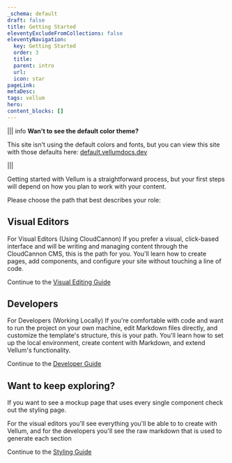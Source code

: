```yaml
---
_schema: default
draft: false
title: Getting Started
eleventyExcludeFromCollections: false
eleventyNavigation:
  key: Getting Started 
  order: 3
  title:
  parent: intro
  url:
  icon: star
pageLink:
metaDesc: 
tags: vellum
hero:
content_blocks: []
---
```


||| info
**Wan't to see the default color theme?**

This site isn't using the default colors and fonts, but you can view this site with those defaults here: [default.vellumdocs.dev](https://default.vellumdocs.dev/getting-started/)

|||

Getting started with Vellum is a straightforward process, but your first steps will depend on how you plan to work with your content.

Please choose the path that best describes your role:

## Visual Editors
For Visual Editors (Using CloudCannon)
If you prefer a visual, click-based interface and will be writing and managing content through the CloudCannon CMS, this is the path for you. You'll learn how to create pages, add components, and configure your site without touching a line of code.

Continue to the [Visual Editing Guide](src/docs/visual-guide/getting-sarted.md)

## Developers
For Developers (Working Locally)
If you're comfortable with code and want to run the project on your own machine, edit Markdown files directly, and customize the template's structure, this is your path. You'll learn how to set up the local environment, create content with Markdown, and extend Vellum's functionality.

Continue to the [Developer Guide](src/docs/developer-guide/site-wide.md)

## Want to keep exploring?
If you want to see a mockup page that uses every single component check out the styling page.

For the visual editors you'll see everything you'll be able to to create with Vellum, and for the developers you'll see the raw markdown that is used to generate each section

Continue to the [Styling Guide](src/docs/Styling.md)